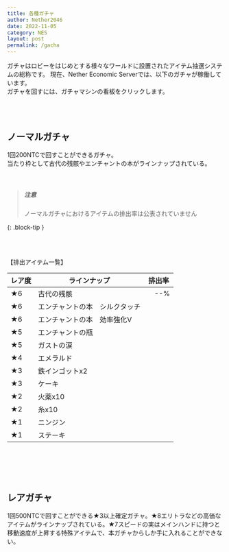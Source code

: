 ```yaml
---
title: 各種ガチャ
author: Nether2046
date: 2022-11-05
category: NES
layout: post
permalink: /gacha
---
```


ガチャはロビーをはじめとする様々なワールドに設置されたアイテム抽選システムの総称です。
現在、Nether Economic Serverでは、以下のガチャが稼働しています。
<br>
ガチャを回すには、ガチャマシンの看板をクリックします。<br><br><br><br>


## ノーマルガチャ
1回200NTCで回すことができるガチャ。<br>
当たり枠として古代の残骸やエンチャントの本がラインナップされている。<br><br><br>

> ##### 注意
>
> ノーマルガチャにおけるアイテムの排出率は公表されていません
> 
{: .block-tip }

<br><br>


【排出アイテム一覧】

|  レア度  |  ラインナップ  |  排出率  |
| ---- | ---- | ---- |
|★6	| 古代の残骸	|　--% |
|★6	| エンチャントの本　シルクタッチ	| |
|★6	| エンチャントの本　効率強化Ⅴ | |
|★5	| エンチャントの瓶 | |
|★5	| ガストの涙	| |
|★4	| エメラルド	| |
|★3	| 鉄インゴットx2 | |
|★3	| ケーキ	| |
|★2	| 火薬x10	| |
|★2	| 糸x10 | |
|★1	| ニンジン | |
|★1	|ステーキ	| |

<br><br><br><br>

## レアガチャ
1回500NTCで回すことができる★3以上確定ガチャ。★8エリトラなどの高価なアイテムがラインナップされている。★7スピードの実はメインハンドに持つと移動速度が上昇する特殊アイテムで、本ガチャからしか手に入れることができない。

